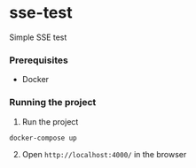 # sse-test
Simple SSE test

### Prerequisites
* Docker

### Running the project
1. Run the project
```shell
docker-compose up
```
2. Open `http://localhost:4000/` in the browser


